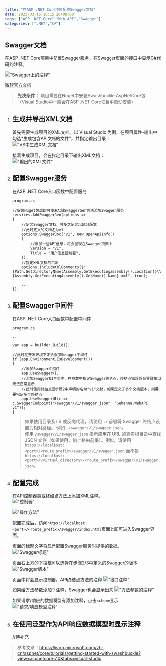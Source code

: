```yaml
---
title: "在ASP .NET Core项目配置Swagger文档"
date: 2023-03-15T10:15:26+08:00
tags: ["ASP .NET Core","Web API","Swagger"]
categories: [".NET","C#"]
---
```


## Swagger文档
在ASP .NET Core项目中配置Swagger服务，在Swagger页面的接口中显示C#代码的注释。

!["Swagger上的注释"](./Swagger.png "Swagger上的注释")

[微软官方文档](https://learn.microsoft.com/zh-cn/aspnet/core/tutorials/getting-started-with-swashbuckle?view=aspnetcore-6.0&tabs=visual-studio)

> **先决条件：** 项目需要在Nuget中安装Swashbuckle.AspNetCore包（Visual Studio中一般会在ASP .NET Core项目中自动安装）

1. ## 生成并导出XML文档
    首先需要生成项目的XML文档。以 Visual Studio 为例，在项目属性-输出中勾选“生成包含API文档的文件”，并指定输出目录：  
    !["VS中生成XML文档"](./%E6%89%B9%E6%B3%A8%202023-03-15%20114205.png "VS中生成XML文档")
    
    接着生成项目，会在指定目录下输出XML文档：  
    !["输出的XML文件"](./%E6%89%B9%E6%B3%A8%202023-03-15%20114559.png "输出的XML文档")

2. ## 配置Swagger服务
    在ASP .NET Core入口函数中配置服务
    ```
    program.cs

    //安装Nuget包后即可使用AddSwaggerGen方法添加Swagger服务
    services.AddSwaggerGen(options =>
    {
        //定义Swagger文档，可多次定义以区分版本
        //此时定义的文档名为v1
        options.SwaggerDoc("v1", new OpenApiInfo()
        {
            //添加一些API信息，将会呈现在Swagger页面上
            Version = "v1",
            Title = "用户信息控制器",
        });
        //指定XML文档的目录
        options.IncludeXmlComments($"{Path.GetDirectoryName(Assembly.GetExecutingAssembly().Location)}\\{Assembly.GetExecutingAssembly().GetName().Name}.xml", true);

        ...
    });
    ```

3. ## 配置Swagger中间件
    在ASP .NET Core入口函数中配置中间件
    ```
    program.cs 

    ...

    var app = builder.Build();

    //此时在开发环境下才会添加Swagger中间件
    if (app.Environment.IsDevelopment())
    {
        //添加Swagger中间件
        app.UseSwagger();
        //添加SwaggerUI中间件，在参数中指定Swagger终结点，终结点错误将会导致接口无法正常显示
        //此时使用终结点是步骤2中声明的名为"v1"文档，如果定义了多个文档版本，则需要指定多个终结点
        app.UseSwaggerUI(c => c.SwaggerEndpoint("/swagger/v1/swagger.json", "Gehenna.WebAPI v1"));
    }
    ```
    > 如果使用目录及 IIS 或反向代理，请使用 `./` 前缀将 Swagger 终结点设置为相对路径。 例如 `./swagger/v1/swagger.json`。   
    使用 `/swagger/v1/swagger.json` 指示应用在 URL 的真实根目录中查找 JSON 文件（如果使用，加上路由前缀）。例如，请使用 `https://localhost:<port>/<route_prefix>/swagger/v1/swagger.json` 而不是 `https://localhost:<port>/<virtual_directory>/<route_prefix>/swagger/v1/swagger.json`。

4. ## 配置完成
    在API控制器类或终结点方法上添加XML注释。  
    !["控制器"](./%E6%89%B9%E6%B3%A8%202023-03-15%20132717.png "给控制器上添加注释")
    
    !["操作方法"](./%E6%89%B9%E6%B3%A8%202023-03-15%20133059.png "给控制器操作方法添加注释")

    配置完成后，访问`https://localhost:<port>/<route_prefix>/swagger/index.html`页面上即可进入Swagger界面。

    页面的标题文字将显示配置Swagger服务时提供的数据。  
    !["Swagger标题"](./%E6%89%B9%E6%B3%A8%202023-03-15%20131501.png "Swagger页面标题")

    页面右上方的下拉框可以选择在步骤2/3中定义的Swagger的版本  
    !["Swagger版本"](./%E6%89%B9%E6%B3%A8%202023-03-15%20131659.png "Swagger版本")

    页面中将会显示控制器，API终结点方法的注释
    !["接口注释"](./%E6%89%B9%E6%B3%A8%202023-03-15%20133350.png "接口注释")

    如果给方法参数添加了注释，Swagger也会显示出来
    !["方法参数的注释"](./%E6%89%B9%E6%B3%A8%202023-03-15%20133508.png "方法参数的注释")

    如果请求/响应的数据模型有添加注释，点击`scheme`显示
    !["请求/响应模型注释"](./%E6%89%B9%E6%B3%A8%202023-03-15%20134114.png "请求/响应模型注释")

5. ## 在使用泛型作为API响应数据模型时显示注释
    //待补充

> 参考文章：https://learn.microsoft.com/zh-cn/aspnet/core/tutorials/getting-started-with-swashbuckle?view=aspnetcore-7.0&tabs=visual-studio